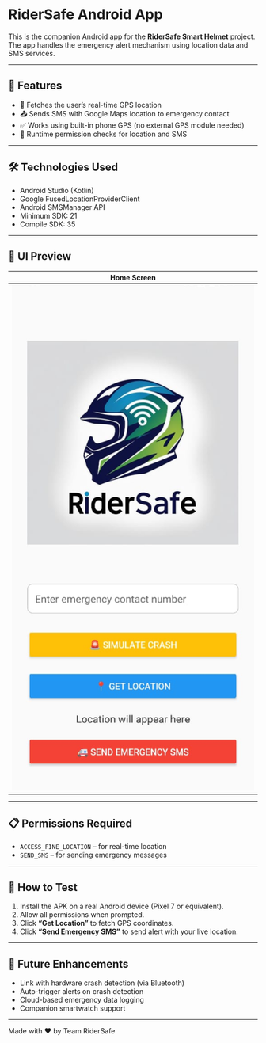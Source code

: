 # RiderSafe Android App

This is the companion Android app for the **RiderSafe Smart Helmet** project. The app handles the emergency alert mechanism using location data and SMS services.

---

## 🚀 Features

- 📍 Fetches the user’s real-time GPS location
- 📤 Sends SMS with Google Maps location to emergency contact
- ✅ Works using built-in phone GPS (no external GPS module needed)
- 🔐 Runtime permission checks for location and SMS

---

## 🛠️ Technologies Used

- Android Studio (Kotlin)
- Google FusedLocationProviderClient
- Android SMSManager API
- Minimum SDK: 21  
- Compile SDK: 35

---

## 📱 UI Preview

| Home Screen |
|-------------|
|![UI Preview](./Android%20App/assets/ridersafe_ui.jpg)|


---

## 📋 Permissions Required

- `ACCESS_FINE_LOCATION` – for real-time location
- `SEND_SMS` – for sending emergency messages

---

## 🧪 How to Test

1. Install the APK on a real Android device (Pixel 7 or equivalent).
2. Allow all permissions when prompted.
3. Click **“Get Location”** to fetch GPS coordinates.
4. Click **“Send Emergency SMS”** to send alert with your live location.

---

## 📎 Future Enhancements

- Link with hardware crash detection (via Bluetooth)
- Auto-trigger alerts on crash detection
- Cloud-based emergency data logging
- Companion smartwatch support

---

Made with ❤️ by Team RiderSafe

